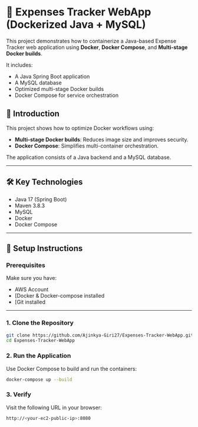 # 🧾 Expenses Tracker WebApp (Dockerized Java + MySQL)

This project demonstrates how to containerize a Java-based Expense Tracker web application using **Docker**, **Docker Compose**, and **Multi-stage Docker builds**.

It includes:

- A Java Spring Boot application
- A MySQL database
- Optimized multi-stage Docker builds
- Docker Compose for service orchestration

## 📖 Introduction

This project shows how to optimize Docker workflows using:

- **Multi-stage Docker builds**: Reduces image size and improves security.
- **Docker Compose**: Simplifies multi-container orchestration.

The application consists of a Java backend and a MySQL database.

---

## 🛠️ Key Technologies

- Java 17 (Spring Boot)
- Maven 3.8.3
- MySQL
- Docker
- Docker Compose

---

## 🚀 Setup Instructions

### Prerequisites

Make sure you have:

- AWS Account
- [Docker & Docker-compose installed
- [Git installed

---

### 1. Clone the Repository

```bash
git clone https://github.com/Ajinkya-Giri27/Expenses-Tracker-WebApp.git
cd Expenses-Tracker-WebApp
```

### 2. Run the Application

Use Docker Compose to build and run the containers:

```bash
docker-compose up --build
```

### 3. Verify

Visit the following URL in your browser:

```bash
http://<your-ec2-public-ip>:8080
```
